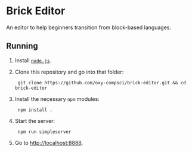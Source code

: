 # Brick Editor

An editor to help beginners transition from block-based languages.

## Running

1. Install [`node.js`](https://nodejs.org/en/download/).

2. Clone this repository and go into that folder:

		git clone https://github.com/oxy-compsci/brick-editor.git && cd brick-editor

3. Install the necessary `npm` modules:

		npm install .

4. Start the server:

		npm run simpleserver

5. Go to [http://localhost:8888]().
